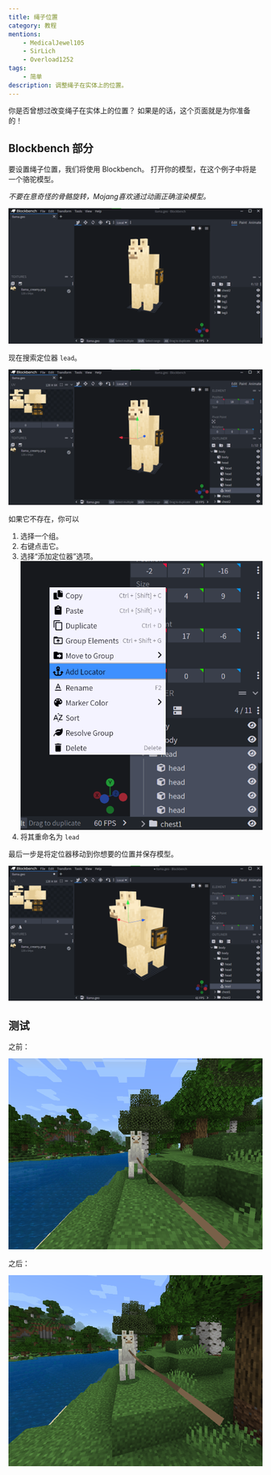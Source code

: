 ```yaml
---
title: 绳子位置
category: 教程
mentions:
    - MedicalJewel105
    - SirLich
    - Overload1252
tags:
    - 简单
description: 调整绳子在实体上的位置。
---
```


你是否曾想过改变绳子在实体上的位置？
如果是的话，这个页面就是为你准备的！

## Blockbench 部分

要设置绳子位置，我们将使用 Blockbench。
打开你的模型，在这个例子中将是一个骆驼模型。

*不要在意奇怪的骨骼旋转，Mojang喜欢通过动画正确渲染模型。*

![](../assets/images/visuals/leash-position/model-1.png)

现在搜索定位器 `lead`。

![](../assets/images/visuals/leash-position/model-2.png)

如果它不存在，你可以

<Spoiler title="创建它">

1. 选择一个组。
2. 右键点击它。
3. 选择“添加定位器”选项。
![](../assets/images/visuals/leash-position/locator-1.png)
4. 将其重命名为 `lead`

</Spoiler>

最后一步是将定位器移动到你想要的位置并保存模型。

![](../assets/images/visuals/leash-position/model-3.png)

## 测试

之前：

![](../assets/images/visuals/leash-position/result-0.png)

之后：

![](../assets/images/visuals/leash-position/result-1.png)